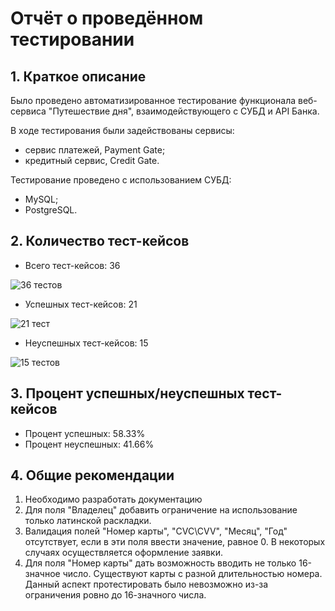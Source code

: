 # Отчёт о проведённом тестировании

## 1. Краткое описание

Было проведено автоматизированное тестирование функционала веб-сервиса "Путешествие дня", взаимодействующего с СУБД и API Банка.

В ходе тестирования были задействованы сервисы:
* сервис платежей, Payment Gate;
* кредитный сервис, Credit Gate.

Тестирование проведено с использованием СУБД:
* MySQL;
* PostgreSQL.

## 2. Количество тест-кейсов
- Всего тест-кейсов: 36

![36 тестов](https://github.com/Valeria1616/Diplom/assets/142202736/116a9714-2fe1-4df4-92b3-115445d11882)

- Успешных тест-кейсов: 21

![21 тест](https://github.com/Valeria1616/Diplom/assets/142202736/86f87041-a0e3-45e6-8add-f8e0ac32e86c)

- Неуспешных тест-кейсов: 15

![15 тестов](https://github.com/Valeria1616/Diplom/assets/142202736/d449f60a-76a8-44ca-83e5-b6408078ae5b)

## 3. Процент успешных/неуспешных тест-кейсов

- Процент успешных: 58.33%
- Процент неуспешных: 41.66%

## 4. Общие рекомендации

1. Необходимо разработать документацию
2. Для поля "Владелец" добавить ограничение на использование только латинской раскладки.
3. Валидация полей "Номер карты", "CVC\CVV", "Месяц", "Год" отсутствует, если в эти поля ввести значение, равное 0. В некоторых случаях осуществляется оформление заявки.
4. Для поля "Номер карты" дать возможность вводить не только 16-значное число. Существуют карты с разной длительностью номера. Данный аспект протестировать было невозможно из-за ограничения ровно до 16-значного числа.
